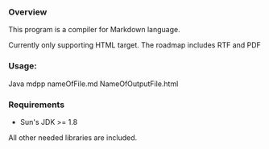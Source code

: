 ### Overview

This program is a compiler for Markdown language.

Currently only supporting HTML target. The roadmap includes RTF and PDF

### Usage:

Java mdpp nameOfFile.md NameOfOutputFile.html


### Requirements

- Sun's JDK >= 1.8

All other needed libraries are included.


